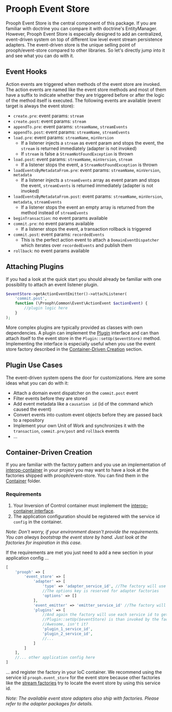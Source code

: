 # Prooph Event Store

Prooph Event Store is the central component of this package. If you are familiar with doctrine
you can compare it with doctrine's EntityManager.
However, Prooph Event Store is especially designed to add an centralized, event-driven system on top
of different low level event stream persistence adapters.
The event-driven store is the unique selling point of prooph/event-store compared to other libraries.
So let's directly jump into it and see what you can do with it.

## Event Hooks

Action events are triggered when methods of the event store are invoked. The action events are named like the event store methods and most of them have
a suffix to indicate whether they are triggered before or after the logic of the method itself is executed.
The following events are available (event target is always the event store):

- `create.pre`: event params: `stream`
- `create.post`: event params: `stream`
- `appendTo.pre`: event params: `streamName`, `streamEvents`
- `appendTo.post`: event params: `streamName`, `streamEvents`
- `load.pre`: event params: `streamName`, `minVersion`
  - If a listener injects a `stream` as event param and stops the event, the `stream` is returned immediately (adapter is not invoked)
  - If `stream` is false a `StreamNotFoundException` is thrown
- `load.post`: event params: `streamName`, `minVersion`, `stream`
  - If a listener stops the event, a `StreamNotFoundException` is thrown
- `loadEventsByMetadataFrom.pre`: event params: `streamName`, `minVersion`, `metadata`
  - If a listener injects a `streamEvents` array as event param and stops the event, `streamEvents` is returned immediately (adapter is not invoked)
- `loadEventsByMetadataFrom.post`: event params: `streamName`, `minVersion`, `metadata`, `streamEvents`
  - If a listener stops the event an empty array is returned from the method instead of `streamEvents`
- `beginTransaction`: no event params available
- `commit.pre`: no event params available
  - If a listener stops the event, a transaction rollback is triggered
- `commit.post`: event params: `recordedEvents`
  - This is the perfect action event to attach a `DomainEventDispatcher` which iterates over `recordedEvents` and publish them
- `rollback`: no event params available

## Attaching Plugins

If you had a look at the quick start you should already be familiar with one possibility to attach an event listener plugin.

```php
$eventStore->getActionEventEmitter()->attachListener(
    'commit.post',
    function (\Prooph\Common\Event\ActionEvent $actionEvent) {
        //plugin logic here
    }
);
```

More complex plugins are typically provided as classes with own dependencies. A plugin can implement the [Plugin](src/Plugin/Plugin.php) interface
and can than attach itself to the event store in the `Plugin::setUp($eventStore)` method.
Implementing the interface is especially useful when you use the event store factory described in the [Container-Driven Creation](#container-driven-creation) section.

## Plugin Use Cases

The event-driven system opens the door for customizations. Here are some ideas what you can do with it:

- Attach a domain event dispatcher on the `commit.post` event
- Filter events before they are stored
- Add event metadata like a `causation id` (id of the command which caused the event)
- Convert events into custom event objects before they are passed back to a repository
- Implement your own Unit of Work and synchronizes it with the `transaction`, `commit.pre/post` and `rollback` events
- ...

## Container-Driven Creation

If you are familiar with the factory pattern and you use an implementation of [interop-container](https://github.com/container-interop/container-interop)
in your project you may want to have a look at the factories shipped with prooph/event-store.
You can find them in the [Container](src/Container) folder.

### Requirements

1. Your Inversion of Control container must implement the [interop-container interface](https://github.com/container-interop/container-interop).
2. The application configuration should be registered with the service id `config` in the container.

*Note: Don't worry, if your environment doesn't provide the requirements. You can
always bootstrap the event store by hand. Just look at the factories for inspiration in this case.*

If the requirements are met you just need to add a new section in your application config ...

```php
[
    'prooph' => [
        'event_store' => [
            'adapter' => [
                'type' => 'adapter_service_id', //The factory will use this id to get the adapter from the container
                //The options key is reserved for adapter factories
                'options' => []
            ],
            'event_emitter' => 'emitter_service_id' //The factory will use this id to get the event emitter from the container
            'plugins' => [
                //And again the factory will use each service id to get the plugin from the container
                //Plugin::setUp($eventStore) is than invoked by the factory so your plugins get attached automatically
                //Awesome, isn't it?
                'plugin_1_service_id',
                'plugin_2_service_id',
                //...
            ]
        ]
    ],
    //... other application config here
]
```

... and register the factory in your IoC container. We recommend using the service id `prooph.event_store` for the event store
because other factories like the [stream factories](src/Container/Stream) try to locate the event store
by using this service id.

*Note: The available event store adapters also ship with factories. Please refer to the adapter packages for details.*